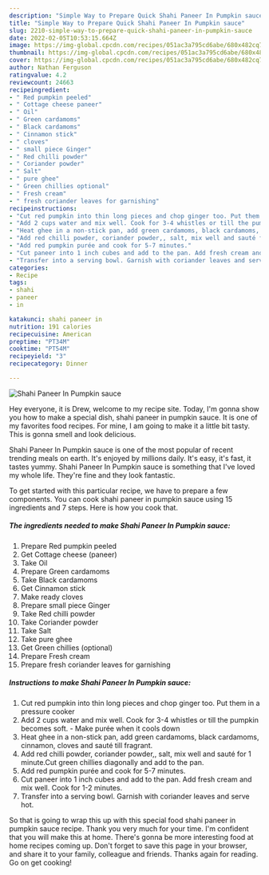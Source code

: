 ```yaml
---
description: "Simple Way to Prepare Quick Shahi Paneer In Pumpkin sauce"
title: "Simple Way to Prepare Quick Shahi Paneer In Pumpkin sauce"
slug: 2210-simple-way-to-prepare-quick-shahi-paneer-in-pumpkin-sauce
date: 2022-02-05T10:53:15.664Z
image: https://img-global.cpcdn.com/recipes/051ac3a795cd6abe/680x482cq70/shahi-paneer-in-pumpkin-sauce-recipe-main-photo.jpg
thumbnail: https://img-global.cpcdn.com/recipes/051ac3a795cd6abe/680x482cq70/shahi-paneer-in-pumpkin-sauce-recipe-main-photo.jpg
cover: https://img-global.cpcdn.com/recipes/051ac3a795cd6abe/680x482cq70/shahi-paneer-in-pumpkin-sauce-recipe-main-photo.jpg
author: Nathan Ferguson
ratingvalue: 4.2
reviewcount: 24663
recipeingredient:
- " Red pumpkin peeled"
- " Cottage cheese paneer"
- " Oil"
- " Green cardamoms"
- " Black cardamoms"
- " Cinnamon stick"
- " cloves"
- " small piece Ginger"
- " Red chilli powder"
- " Coriander powder"
- " Salt"
- " pure ghee"
- " Green chillies optional"
- " Fresh cream"
- " fresh coriander leaves for garnishing"
recipeinstructions:
- "Cut red pumpkin into thin long pieces and chop ginger too. Put them in a pressure cooker"
- "Add 2 cups water and mix well. Cook for 3-4 whistles or till the pumpkin becomes soft. Make purée when it cools down"
- "Heat ghee in a non-stick pan, add green cardamoms, black cardamoms, cinnamon, cloves and sauté till fragrant."
- "Add red chilli powder, coriander powder,, salt, mix well and sauté for 1 minute.Cut green chillies diagonally and add to the pan."
- "Add red pumpkin purée and cook for 5-7 minutes."
- "Cut paneer into 1 inch cubes and add to the pan. Add fresh cream and mix well. Cook for 1-2 minutes."
- "Transfer into a serving bowl. Garnish with coriander leaves and serve hot."
categories:
- Recipe
tags:
- shahi
- paneer
- in

katakunci: shahi paneer in 
nutrition: 191 calories
recipecuisine: American
preptime: "PT34M"
cooktime: "PT54M"
recipeyield: "3"
recipecategory: Dinner

---
```



![Shahi Paneer In Pumpkin sauce](https://img-global.cpcdn.com/recipes/051ac3a795cd6abe/680x482cq70/shahi-paneer-in-pumpkin-sauce-recipe-main-photo.jpg)

Hey everyone, it is Drew, welcome to my recipe site. Today, I'm gonna show you how to make a special dish, shahi paneer in pumpkin sauce. It is one of my favorites food recipes. For mine, I am going to make it a little bit tasty. This is gonna smell and look delicious.



Shahi Paneer In Pumpkin sauce is one of the most popular of recent trending meals on earth. It's enjoyed by millions daily. It's easy, it's fast, it tastes yummy. Shahi Paneer In Pumpkin sauce is something that I've loved my whole life. They're fine and they look fantastic.


To get started with this particular recipe, we have to prepare a few components. You can cook shahi paneer in pumpkin sauce using 15 ingredients and 7 steps. Here is how you cook that.

<!--inarticleads1-->

##### The ingredients needed to make Shahi Paneer In Pumpkin sauce:

1. Prepare  Red pumpkin peeled
1. Get  Cottage cheese (paneer)
1. Take  Oil
1. Prepare  Green cardamoms
1. Take  Black cardamoms
1. Get  Cinnamon stick
1. Make ready  cloves
1. Prepare  small piece Ginger
1. Take  Red chilli powder
1. Take  Coriander powder
1. Take  Salt
1. Take  pure ghee
1. Get  Green chillies (optional)
1. Prepare  Fresh cream
1. Prepare  fresh coriander leaves for garnishing




<!--inarticleads2-->

##### Instructions to make Shahi Paneer In Pumpkin sauce:

1. Cut red pumpkin into thin long pieces and chop ginger too. Put them in a pressure cooker
1. Add 2 cups water and mix well. Cook for 3-4 whistles or till the pumpkin becomes soft. - Make purée when it cools down
1. Heat ghee in a non-stick pan, add green cardamoms, black cardamoms, cinnamon, cloves and sauté till fragrant.
1. Add red chilli powder, coriander powder,, salt, mix well and sauté for 1 minute.Cut green chillies diagonally and add to the pan.
1. Add red pumpkin purée and cook for 5-7 minutes.
1. Cut paneer into 1 inch cubes and add to the pan. Add fresh cream and mix well. Cook for 1-2 minutes.
1. Transfer into a serving bowl. Garnish with coriander leaves and serve hot.




So that is going to wrap this up with this special food shahi paneer in pumpkin sauce recipe. Thank you very much for your time. I'm confident that you will make this at home. There's gonna be more interesting food at home recipes coming up. Don't forget to save this page in your browser, and share it to your family, colleague and friends. Thanks again for reading. Go on get cooking!
